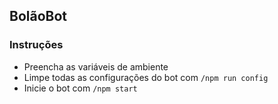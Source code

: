 ## BolãoBot

### Instruções
- Preencha as variáveis de ambiente
- Limpe todas as configurações do bot com `/npm run config`
- Inicie o bot com `/npm start`